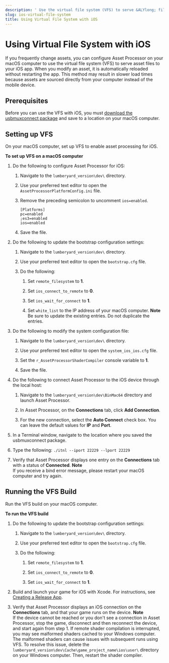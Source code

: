 ```yaml
---
description: ' Use the virtual file system (VFS) to serve &ALYlong; files to iOS devices. '
slug: ios-virtual-file-system
title: Using Virtual File System with iOS
---
```

# Using Virtual File System with iOS<a name="ios-virtual-file-system"></a>

If you frequently change assets, you can configure Asset Processor on your macOS computer to use the virtual file system \(VFS\) to serve asset files to your iOS app\. When you modify an asset, it is automatically reloaded without restarting the app\. This method may result in slower load times because assets are sourced directly from your computer instead of the mobile device\.

## Prerequisites<a name="ios-virtual-file-system-prerequisites"></a>

Before you can use the VFS with iOS, you must [download the usbmuxconnect package](https://sourceforge.net/projects/appletools/) and save to a location on your macOS computer\.

## Setting up VFS<a name="ios-virtual-file-system-setting-up"></a>

On your macOS computer, set up VFS to enable asset processing for iOS\.

**To set up VFS on a macOS computer**

1. Do the following to configure Asset Processor for iOS:

   1. Navigate to the `lumberyard_version\dev\` directory\.

   1. Use your preferred text editor to open the `AssetProcessorPlatformConfig.ini` file\.

   1. Remove the preceding semicolon to uncomment `ios=enabled`\.

      ```
      [Platforms]
      pc=enabled
      ;es3=enabled
      ios=enabled
      ```

   1. Save the file\.

1. Do the following to update the bootstrap configuration settings:

   1. Navigate to the `lumberyard_version\dev\` directory\.

   1. Use your preferred text editor to open the `bootstrap.cfg` file\.

   1. Do the following:

      1. Set `remote_filesystem` to **1**\.

      1. Set `ios_connect_to_remote` to **0**\.

      1. Set `ios_wait_for_connect` to **1**\.

      1. Set `white_list` to the IP address of your macOS computer\.
**Note**  
Be sure to update the existing entries\. Do not duplicate the entries\.

1. Do the following to modify the system configuration file:

   1. Navigate to the `lumberyard_version\dev\` directory\.

   1. Use your preferred text editor to open the `system_ios_ios.cfg` file\.

   1. Set the `r_AssetProcessorShaderCompiler` console variable to **1**\.

   1. Save the file\.

1. Do the following to connect Asset Processor to the iOS device through the local host:

   1. Navigate to the `lumberyard_version\dev\BinMac64` directory and launch Asset Processor\.

   1. In Asset Processor, on the **Connections** tab, click **Add Connection**\.

   1. For the new connection, select the **Auto Connect** check box\. You can leave the default values for **IP** and **Port**\.

1. In a Terminal window, navigate to the location where you saved the usbmuxconnect package\.

1. Type the following: `./itnl --iport 22229 --lport 22229`

1. Verify that Asset Processor displays one entry on the **Connections** tab with a status of **Connected**\.
**Note**  
If you receive a bind error message, please restart your macOS computer and try again\.

## Running the VFS Build<a name="ios-virtual-file-system-running-vfs-build"></a>

Run the VFS build on your macOS computer\.

**To run the VFS build**

1. Do the following to update the bootstrap configuration settings:

   1. Navigate to the `lumberyard_version\dev\` directory\.

   1. Use your preferred text editor to open the `bootstrap.cfg` file\.

   1. Do the following:

      1. Set `remote_filesystem` to **1**\.

      1. Set `ios_connect_to_remote` to **0**\.

      1. Set `ios_wait_for_connect` to **1**\.

1. Build and launch your game for iOS with Xcode\. For instructions, see [Creating a Release App](/docs/userguide/mobile/ios/creating-release-app.md)\.

1. Verify that Asset Processor displays an iOS connection on the **Connections** tab, and that your game runs on the device\.
**Note**  
If the device cannot be reached or you don't see a connection in Asset Processor, stop the game, disconnect and then reconnect the device, and start again from step 1\. If remote shader compilation is interrupted, you may see malformed shaders cached to your Windows computer\. The malformed shaders can cause issues with subsequent runs using VFS\. To resolve this issue, delete the `lumberyard_version\dev\Cache\game_project_name\ios\user\` directory on your Windows computer\. Then, restart the shader compiler\.